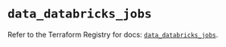 # `data_databricks_jobs`

Refer to the Terraform Registry for docs: [`data_databricks_jobs`](https://registry.terraform.io/providers/databricks/databricks/1.48.1/docs/data-sources/jobs).
